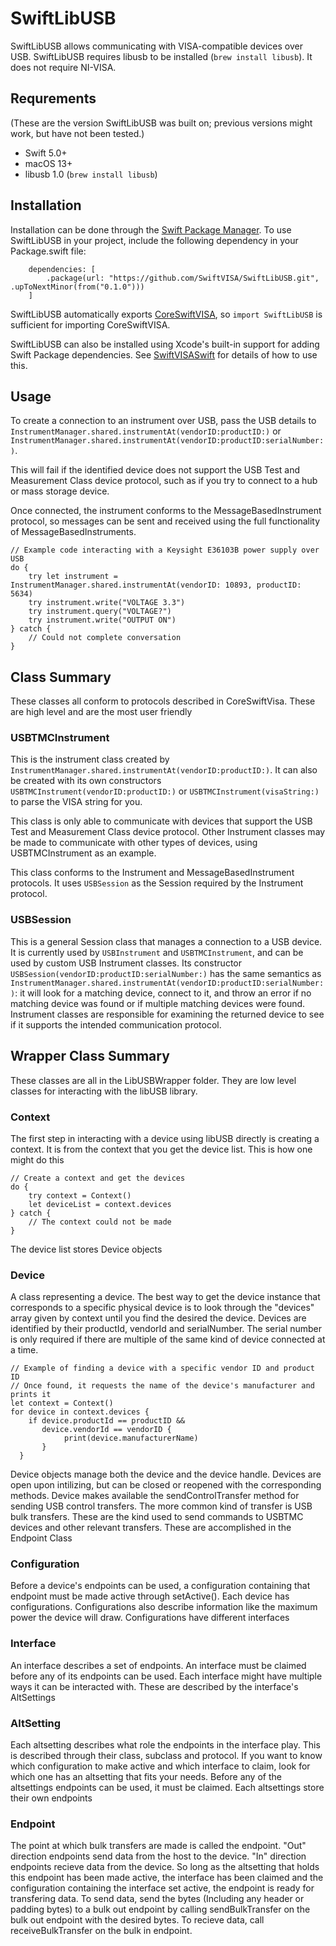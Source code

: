 SwiftLibUSB
===========

SwiftLibUSB allows communicating with VISA-compatible devices over USB. SwiftLibUSB requires
libusb to be installed (`brew install libusb`). It does not require NI-VISA.

Requrements
-----------

(These are the version SwiftLibUSB was built on; previous versions might work, but have not
been tested.)

 * Swift 5.0+
 * macOS 13+
 * libusb 1.0 (`brew install libusb`)

Installation
------------

Installation can be done through the [Swift Package Manager](https://swift.org/package-manager/).
To use SwiftLibUSB in your project, include the following dependency in your Package.swift file:

```
    dependencies: [
        .package(url: "https://github.com/SwiftVISA/SwiftLibUSB.git", .upToNextMinor(from("0.1.0")))
    ]
```

SwiftLibUSB automatically exports [CoreSwiftVISA](https://github.com/SwiftVISA/CoreSwiftVISA), 
so `import SwiftLibUSB` is sufficient for importing CoreSwiftVISA. 

SwiftLibUSB can also be installed using Xcode's built-in support for adding Swift Package
dependencies. See [SwiftVISASwift](https://github.com/SwiftVISA/SwiftVISASwift) for details
of how to use this.

Usage
-----

To create a connection to an instrument over USB, pass the USB details to
`InstrumentManager.shared.instrumentAt(vendorID:productID:)` or
`InstrumentManager.shared.instrumentAt(vendorID:productID:serialNumber:)`.

This will fail if the identified device does not support the USB Test and Measurement Class
device protocol, such as if you try to connect to a hub or mass storage device.

Once connected, the instrument conforms to the MessageBasedInstrument protocol, so messages
can be sent and received using the full functionality of MessageBasedInstruments.

```
// Example code interacting with a Keysight E36103B power supply over USB
do {
    try let instrument = InstrumentManager.shared.instrumentAt(vendorID: 10893, productID: 5634)
    try instrument.write("VOLTAGE 3.3")
    try instrument.query("VOLTAGE?")
    try instrument.write("OUTPUT ON")
} catch {
    // Could not complete conversation
}
```

Class Summary
-------------
These classes all conform to protocols described in CoreSwiftVisa. These are high level and are the most user friendly

### USBTMCInstrument

This is the instrument class created by `InstrumentManager.shared.instrumentAt(vendorID:productID:)`.
It can also be created with its own constructors `USBTMCInstrument(vendorID:productID:)` or
`USBTMCInstrument(visaString:)` to parse the VISA string for you. 

This class is only able to communicate with devices that support the USB Test and Measurement
Class device protocol. Other Instrument classes may be made to communicate with other types
of devices, using USBTMCInstrument as an example.

This class conforms to the Instrument and MessageBasedInstrument protocols. It uses 
`USBSession` as the Session required by the Instrument protocol.

### USBSession

This is a general Session class that manages a connection to a USB device. It is currently
used by `USBInstrument` and `USBTMCInstrument`, and can be used by custom USB Instrument
classes. Its constructor `USBSession(vendorID:productID:serialNumber:)` has the same semantics
as `InstrumentManager.shared.instrumentAt(vendorID:productID:serialNumber:)`: it will look
for a matching device, connect to it, and throw an error if no matching device was found or
if multiple matching devices were found. Instrument classes are responsible for examining the
returned device to see if it supports the intended communication protocol.

Wrapper Class Summary
---------------------
These classes are all in the LibUSBWrapper folder. They are low level classes for interacting with the libUSB library. 

### Context

The first step in interacting with a device using libUSB directly is creating a context. It is from the context that you get the device list. This is how one might do this
```
// Create a context and get the devices
do {
    try context = Context()
    let deviceList = context.devices
} catch {
    // The context could not be made
}
```
The device list stores Device objects

### Device

A class representing a device. The best way to get the device instance that corresponds to a specific physical device is to look through the "devices" array given by context until you find the desired the device. Devices are identified by their productId, vendorId and serialNumber. The serial number is only required if there are multiple of the same kind of device connected at a time.
```
// Example of finding a device with a specific vendor ID and product ID
// Once found, it requests the name of the device's manufacturer and prints it
let context = Context()
for device in context.devices {
    if device.productId == productID &&
       device.vendorId == vendorID {
            print(device.manufacturerName)
       }
  }
```
Device objects manage both the device and the device handle. Devices are open upon intilizing, but can be closed or reopened with the corresponding methods. Device makes available the sendControlTransfer method for sending USB control transfers. The more common kind of transfer is USB bulk transfers. These are the kind used to send commands to USBTMC devices and other relevant transfers. These are accomplished in the Endpoint Class

### Configuration
Before a device's endpoints can be used, a configuration containing that endpoint must be made active through setActive(). Each device has configurations. Configurations also describe information like the maximum power the device will draw. Configurations have different interfaces

### Interface
An interface describes a set of endpoints. An interface must be claimed before any of its endpoints can be used. Each interface might have multiple ways it can be interacted with. These are described by the interface's AltSettings

### AltSetting
Each altsetting describes what role the endpoints in the interface play. This is described through their class, subclass and protocol. If you want to know which configuration to make active and which interface to claim, look for which one has an altsetting that fits your needs. Before any of the altsettings endpoints can be used, it must be claimed. Each altsettings store their own endpoints

### Endpoint
The point at which bulk transfers are made is called the endpoint. "Out" direction endpoints send data from the host to the device. "In" direction endpoints recieve data from the device. So long as the altsetting that holds this endpoint has been made active, the interface has been claimed and the configuration containing the interface set active, the endpoint is ready for transfering data. To send data, send the bytes (Including any header or padding bytes) to a bulk out endpoint by calling sendBulkTransfer on the bulk out endpoint with the desired bytes. To recieve data, call receiveBulkTransfer on the bulk in endpoint.
